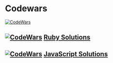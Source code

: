 # Codewars

[![CodeWars](https://www.codewars.com/users/MrLin/badges/large)](https://www.codewars.com/users/MrLin "My Honor Badge")

## [![CodeWars](https://github.com/WrL1n/code/tree/main/codewars/image/ruby.png)](Ruby/ruby.md) [Ruby Solutions](Ruby/ruby.md)

## [![CodeWars](https://github.com/WrL1n/code/tree/main/codewars/image/javascript.png)](JavaScript/js.md) [JavaScript Solutions](JavaScript/js.md)
